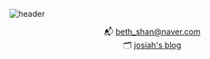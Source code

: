 ![header](https://capsule-render.vercel.app/api?type=waving&color=auto&height=200&section=header&text=Come%20in%20:\)&fontSize=64)  


<div align="center">

📬 beth_shan@naver.com
<br/>
🗂 [josiah's blog](https://josiah-0208.github.io/)
  
  
</div>
